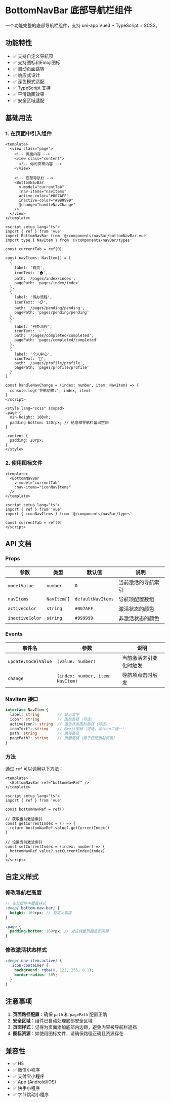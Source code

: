 # BottomNavBar 底部导航栏组件

一个功能完整的底部导航栏组件，支持 uni-app Vue3 + TypeScript + SCSS。

## 功能特性

- ✅ 支持自定义导航项
- ✅ 支持图标和Emoji图标
- ✅ 自动页面跳转
- ✅ 响应式设计
- ✅ 深色模式适配
- ✅ TypeScript 支持
- ✅ 平滑动画效果
- ✅ 安全区域适配

## 基础用法

### 1. 在页面中引入组件

```vue
<template>
  <view class="page">
    <!-- 页面内容 -->
    <view class="content">
      <!-- 你的页面内容 -->
    </view>
    
    <!-- 底部导航栏 -->
    <BottomNavBar 
      v-model="currentTab"
      :nav-items="navItems"
      active-color="#007AFF"
      inactive-color="#999999"
      @change="handleNavChange"
    />
  </view>
</template>

<script setup lang="ts">
import { ref } from 'vue'
import BottomNavBar from '@/components/navBar/bottomNavBar.vue'
import type { NavItem } from '@/components/navBar/types'

const currentTab = ref(0)

const navItems: NavItem[] = [
  {
    label: '首页',
    iconText: '🏠',
    path: '/pages/index/index',
    pagePath: 'pages/index/index'
  },
  {
    label: '待办流程',
    iconText: '📋',
    path: '/pages/pending/pending',
    pagePath: 'pages/pending/pending'
  },
  {
    label: '已办流程',
    iconText: '✅',
    path: '/pages/completed/completed',
    pagePath: 'pages/completed/completed'
  },
  {
    label: '个人中心',
    iconText: '👤',
    path: '/pages/profile/profile',
    pagePath: 'pages/profile/profile'
  }
]

const handleNavChange = (index: number, item: NavItem) => {
  console.log('导航切换:', index, item)
}
</script>

<style lang="scss" scoped>
.page {
  min-height: 100vh;
  padding-bottom: 120rpx; // 给底部导航栏留出空间
}

.content {
  padding: 20rpx;
}
</style>
```

### 2. 使用图标文件

```vue
<template>
  <BottomNavBar 
    v-model="currentTab"
    :nav-items="iconNavItems"
  />
</template>

<script setup lang="ts">
import { ref } from 'vue'
import { iconNavItems } from '@/components/navBar/types'

const currentTab = ref(0)
</script>
```

## API 文档

### Props

| 参数 | 类型 | 默认值 | 说明 |
|------|------|--------|------|
| `modelValue` | `number` | `0` | 当前激活的导航索引 |
| `navItems` | `NavItem[]` | `defaultNavItems` | 导航项配置数组 |
| `activeColor` | `string` | `#007AFF` | 激活状态的颜色 |
| `inactiveColor` | `string` | `#999999` | 非激活状态的颜色 |

### Events

| 事件名 | 参数 | 说明 |
|--------|------|------|
| `update:modelValue` | `(value: number)` | 当前激活索引变化时触发 |
| `change` | `(index: number, item: NavItem)` | 导航项点击时触发 |

### NavItem 接口

```typescript
interface NavItem {
  label: string        // 显示文字
  icon?: string        // 图标路径（可选）
  activeIcon?: string  // 激活状态图标路径（可选）
  iconText?: string    // Emoji图标（可选，与icon二选一）
  path: string         // 跳转路径
  pagePath?: string    // 页面路径（用于匹配当前页面）
}
```

### 方法

通过 `ref` 可以调用以下方法：

```vue
<template>
  <BottomNavBar ref="bottomNavRef" />
</template>

<script setup lang="ts">
import { ref } from 'vue'

const bottomNavRef = ref()

// 获取当前激活索引
const getCurrentIndex = () => {
  return bottomNavRef.value?.getCurrentIndex()
}

// 设置当前激活索引
const setCurrentIndex = (index: number) => {
  bottomNavRef.value?.setCurrentIndex(index)
}
</script>
```

## 自定义样式

### 修改导航栏高度

```scss
// 在父组件中覆盖样式
:deep(.bottom-nav-bar) {
  height: 160rpx; // 自定义高度
}

.page {
  padding-bottom: 160rpx; // 对应调整页面底部间距
}
```

### 修改激活状态样式

```scss
:deep(.nav-item.active) {
  .icon-container {
    background: rgba(0, 122, 255, 0.1);
    border-radius: 50%;
  }
}
```

## 注意事项

1. **页面路径配置**：确保 `path` 和 `pagePath` 配置正确
2. **安全区域**：组件已自动处理底部安全区域
3. **页面样式**：记得为页面添加底部内边距，避免内容被导航栏遮挡
4. **图标资源**：如使用图标文件，请确保路径正确且资源存在

## 兼容性

- ✅ H5
- ✅ 微信小程序
- ✅ 支付宝小程序
- ✅ App (Android/iOS)
- ✅ 快手小程序
- ✅ 字节跳动小程序
